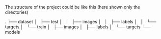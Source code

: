 The structure of the project could be like this (here shown only the directories)

.
├── dataset
│   ├── test
│   │   ├── images
│   │   ├── labels
│   │   └── targets
│   └── train
│       ├── images
│       ├── labels
│       └── targets
└── models
